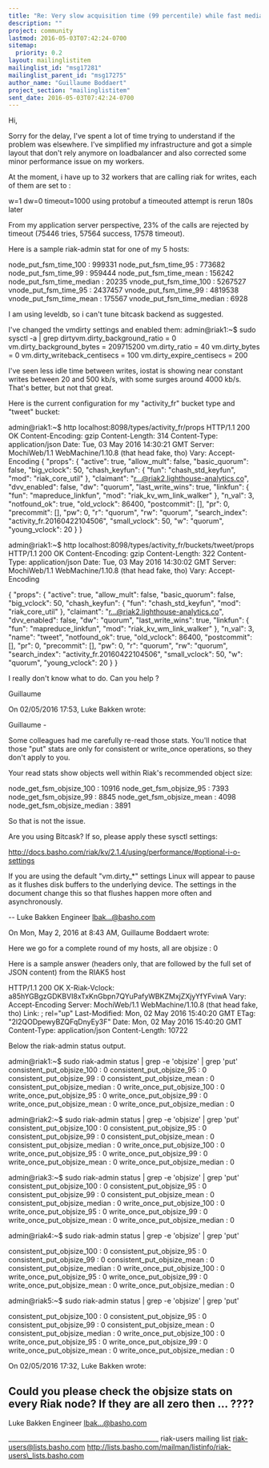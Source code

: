```yaml
---
title: "Re: Very slow acquisition time (99 percentile) while fast median times"
description: ""
project: community
lastmod: 2016-05-03T07:42:24-0700
sitemap:
  priority: 0.2
layout: mailinglistitem
mailinglist_id: "msg17281"
mailinglist_parent_id: "msg17275"
author_name: "Guillaume Boddaert"
project_section: "mailinglistitem"
sent_date: 2016-05-03T07:42:24-0700
---
```




Hi,

Sorry for the delay, I've spent a lot of time trying to understand if 
the problem was elsewhere.
I've simplified my infrastructure and got a simple layout that don't 
rely anymore on loadbalancer and also corrected some minor performance 
issue on my workers.


At the moment, i have up to 32 workers that are calling riak for writes, 
each of them are set to :

w=1
dw=0
timeout=1000
using protobuf
a timeouted attempt is rerun 180s later

From my application server perspective, 23% of the calls are rejected 
by timeout (75446 tries, 57564 success, 17578 timeout).


Here is a sample riak-admin stat for one of my 5 hosts:

node\_put\_fsm\_time\_100 : 999331
node\_put\_fsm\_time\_95 : 773682
node\_put\_fsm\_time\_99 : 959444
node\_put\_fsm\_time\_mean : 156242
node\_put\_fsm\_time\_median : 20235
vnode\_put\_fsm\_time\_100 : 5267527
vnode\_put\_fsm\_time\_95 : 2437457
vnode\_put\_fsm\_time\_99 : 4819538
vnode\_put\_fsm\_time\_mean : 175567
vnode\_put\_fsm\_time\_median : 6928

I am using leveldb, so i can't tune bitcask backend as suggested.

I've changed the vmdirty settings and enabled them:
admin@riak1:~$ sudo sysctl -a | grep dirtyvm.dirty\_background\_ratio = 0
vm.dirty\_background\_bytes = 209715200
vm.dirty\_ratio = 40
vm.dirty\_bytes = 0
vm.dirty\_writeback\_centisecs = 100
vm.dirty\_expire\_centisecs = 200

I've seen less idle time between writes, iostat is showing near constant 
writes between 20 and 500 kb/s, with some surges around 4000 kb/s. 
That's better, but not that great.


Here is the current configuration for my "activity\_fr" bucket type and 
"tweet" bucket:



admin@riak1:~$ http localhost:8098/types/activity\_fr/props
HTTP/1.1 200 OK
Content-Encoding: gzip
Content-Length: 314
Content-Type: application/json
Date: Tue, 03 May 2016 14:30:21 GMT
Server: MochiWeb/1.1 WebMachine/1.10.8 (that head fake, tho)
Vary: Accept-Encoding
{
 "props": {
 "active": true,
 "allow\_mult": false,
 "basic\_quorum": false,
 "big\_vclock": 50,
 "chash\_keyfun": {
 "fun": "chash\_std\_keyfun",
 "mod": "riak\_core\_util"
 },
 "claimant": "r...@riak2.lighthouse-analytics.co",
 "dvv\_enabled": false,
 "dw": "quorum",
 "last\_write\_wins": true,
 "linkfun": {
 "fun": "mapreduce\_linkfun",
 "mod": "riak\_kv\_wm\_link\_walker"
 },
 "n\_val": 3,
 "notfound\_ok": true,
 "old\_vclock": 86400,
 "postcommit": [],
 "pr": 0,
 "precommit": [],
 "pw": 0,
 "r": "quorum",
 "rw": "quorum",
 "search\_index": "activity\_fr.20160422104506",
 "small\_vclock": 50,
 "w": "quorum",
 "young\_vclock": 20
 }
}

admin@riak1:~$ http localhost:8098/types/activity\_fr/buckets/tweet/props
HTTP/1.1 200 OK
Content-Encoding: gzip
Content-Length: 322
Content-Type: application/json
Date: Tue, 03 May 2016 14:30:02 GMT
Server: MochiWeb/1.1 WebMachine/1.10.8 (that head fake, tho)
Vary: Accept-Encoding

{
 "props": {
 "active": true,
 "allow\_mult": false,
 "basic\_quorum": false,
 "big\_vclock": 50,
 "chash\_keyfun": {
 "fun": "chash\_std\_keyfun",
 "mod": "riak\_core\_util"
 },
 "claimant": "r...@riak2.lighthouse-analytics.co",
 "dvv\_enabled": false,
 "dw": "quorum",
 "last\_write\_wins": true,
 "linkfun": {
 "fun": "mapreduce\_linkfun",
 "mod": "riak\_kv\_wm\_link\_walker"
 },
 "n\_val": 3,
 "name": "tweet",
 "notfound\_ok": true,
 "old\_vclock": 86400,
 "postcommit": [],
 "pr": 0,
 "precommit": [],
 "pw": 0,
 "r": "quorum",
 "rw": "quorum",
 "search\_index": "activity\_fr.20160422104506",
 "small\_vclock": 50,
 "w": "quorum",
 "young\_vclock": 20
 }
}

I really don't know what to do. Can you help ?

Guillaume


On 02/05/2016 17:53, Luke Bakken wrote:

Guillaume -

Some colleagues had me carefully re-read those stats. You'll notice
that those "put" stats are only for consistent or write\_once
operations, so they don't apply to you.

Your read stats show objects well within Riak's recommended object size:

node\_get\_fsm\_objsize\_100 : 10916
node\_get\_fsm\_objsize\_95 : 7393
node\_get\_fsm\_objsize\_99 : 8845
node\_get\_fsm\_objsize\_mean : 4098
node\_get\_fsm\_objsize\_median : 3891

So that is not the issue.

Are you using Bitcask? If so, please apply these sysctl settings:

http://docs.basho.com/riak/kv/2.1.4/using/performance/#optional-i-o-settings

If you are using the default "vm.dirty\_\*" settings Linux will appear
to pause as it flushes disk buffers to the underlying device. The
settings in the document change this so that flushes happen more often
and asynchronously.

--
Luke Bakken
Engineer
lbak...@basho.com


On Mon, May 2, 2016 at 8:43 AM, Guillaume Boddaert
 wrote:

Here we go for a complete round of my hosts, all are objsize : 0

Here is a sample answer (headers only, that are followed by the full set of
JSON content) from the RIAK5 host

HTTP/1.1 200 OK
X-Riak-Vclock: a85hYGBgzGDKBVI8xTxKnGbpn7QYuPafyWBKZMxjZXjyYfYFviwA
Vary: Accept-Encoding
Server: MochiWeb/1.1 WebMachine/1.10.8 (that head fake, tho)
Link: ; rel="up"
Last-Modified: Mon, 02 May 2016 15:40:20 GMT
ETag: "2l2QODpewyBZQFqDnyEy3F"
Date: Mon, 02 May 2016 15:40:20 GMT
Content-Type: application/json
Content-Length: 10722

Below the riak-admin status output.


admin@riak1:~$ sudo riak-admin status | grep -e 'objsize' | grep 'put'
consistent\_put\_objsize\_100 : 0
consistent\_put\_objsize\_95 : 0
consistent\_put\_objsize\_99 : 0
consistent\_put\_objsize\_mean : 0
consistent\_put\_objsize\_median : 0
write\_once\_put\_objsize\_100 : 0
write\_once\_put\_objsize\_95 : 0
write\_once\_put\_objsize\_99 : 0
write\_once\_put\_objsize\_mean : 0
write\_once\_put\_objsize\_median : 0

admin@riak2:~$ sudo riak-admin status | grep -e 'objsize' | grep 'put'
consistent\_put\_objsize\_100 : 0
consistent\_put\_objsize\_95 : 0
consistent\_put\_objsize\_99 : 0
consistent\_put\_objsize\_mean : 0
consistent\_put\_objsize\_median : 0
write\_once\_put\_objsize\_100 : 0
write\_once\_put\_objsize\_95 : 0
write\_once\_put\_objsize\_99 : 0
write\_once\_put\_objsize\_mean : 0
write\_once\_put\_objsize\_median : 0

admin@riak3:~$ sudo riak-admin status | grep -e 'objsize' | grep 'put'
consistent\_put\_objsize\_100 : 0
consistent\_put\_objsize\_95 : 0
consistent\_put\_objsize\_99 : 0
consistent\_put\_objsize\_mean : 0
consistent\_put\_objsize\_median : 0
write\_once\_put\_objsize\_100 : 0
write\_once\_put\_objsize\_95 : 0
write\_once\_put\_objsize\_99 : 0
write\_once\_put\_objsize\_mean : 0
write\_once\_put\_objsize\_median : 0

admin@riak4:~$ sudo riak-admin status | grep -e 'objsize' | grep 'put'

consistent\_put\_objsize\_100 : 0
consistent\_put\_objsize\_95 : 0
consistent\_put\_objsize\_99 : 0
consistent\_put\_objsize\_mean : 0
consistent\_put\_objsize\_median : 0
write\_once\_put\_objsize\_100 : 0
write\_once\_put\_objsize\_95 : 0
write\_once\_put\_objsize\_99 : 0
write\_once\_put\_objsize\_mean : 0
write\_once\_put\_objsize\_median : 0

admin@riak5:~$ sudo riak-admin status | grep -e 'objsize' | grep 'put'

consistent\_put\_objsize\_100 : 0
consistent\_put\_objsize\_95 : 0
consistent\_put\_objsize\_99 : 0
consistent\_put\_objsize\_mean : 0
consistent\_put\_objsize\_median : 0
write\_once\_put\_objsize\_100 : 0
write\_once\_put\_objsize\_95 : 0
write\_once\_put\_objsize\_99 : 0
write\_once\_put\_objsize\_mean : 0
write\_once\_put\_objsize\_median : 0

On 02/05/2016 17:32, Luke Bakken wrote:

Could you please check the objsize stats on every Riak node? If they
are all zero then ... ????
--
Luke Bakken
Engineer
lbak...@basho.com



\_\_\_\_\_\_\_\_\_\_\_\_\_\_\_\_\_\_\_\_\_\_\_\_\_\_\_\_\_\_\_\_\_\_\_\_\_\_\_\_\_\_\_\_\_\_\_
riak-users mailing list
riak-users@lists.basho.com
http://lists.basho.com/mailman/listinfo/riak-users\_lists.basho.com

